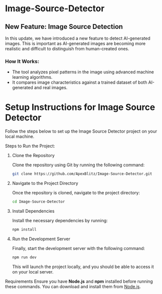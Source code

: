 ﻿# Image-Source-Detector

## New Feature: Image Source Detection

In this update, we have introduced a new feature to detect AI-generated images. This is important as AI-generated images are becoming more realistic and difficult to distinguish from human-created ones. 

### How It Works:
- The tool analyzes pixel patterns in the image using advanced machine learning algorithms.
- It compares image characteristics against a trained dataset of both AI-generated and real images.

# Setup Instructions for Image Source Detector

Follow the steps below to set up the Image Source Detector project on your local machine.

Steps to Run the Project:

1. Clone the Repository
   
   Clone the repository using Git by running the following command:
   ```bash
   git clone https://github.com/ApexBlitz/Image-Source-Detector.git

2. Navigate to the Project Directory
   
   Once the repository is cloned, navigate to the project directory:
   ```bash
   cd Image-Source-Detector
   ```

3. Install Dependencies
   
   Install the necessary dependencies by running:
   ```bash
   npm install
   ```

4. Run the Development Server
   
   Finally, start the development server with the following command:
   ```bash
   npm run dev
   ```
   This will launch the project locally, and you should be able to access it on your local server.

Requirements
Ensure you have **Node.js** and **npm** installed before running these commands. You can download and install them from [Node.js](https://nodejs.org/).
